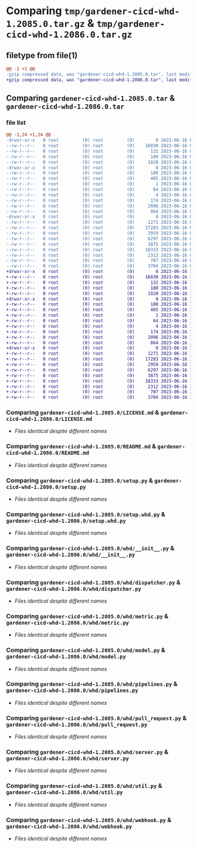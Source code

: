 # Comparing `tmp/gardener-cicd-whd-1.2085.0.tar.gz` & `tmp/gardener-cicd-whd-1.2086.0.tar.gz`

## filetype from file(1)

```diff
@@ -1 +1 @@
-gzip compressed data, was "gardener-cicd-whd-1.2085.0.tar", last modified: Fri Jun 16 08:03:58 2023, max compression
+gzip compressed data, was "gardener-cicd-whd-1.2086.0.tar", last modified: Fri Jun 16 11:46:56 2023, max compression
```

## Comparing `gardener-cicd-whd-1.2085.0.tar` & `gardener-cicd-whd-1.2086.0.tar`

### file list

```diff
@@ -1,24 +1,24 @@
-drwxr-xr-x   0 root         (0) root         (0)        0 2023-06-16 08:03:58.079129 gardener-cicd-whd-1.2085.0/
--rw-r--r--   0 root         (0) root         (0)    16830 2023-06-16 08:03:05.000000 gardener-cicd-whd-1.2085.0/LICENSE.md
--rw-r--r--   0 root         (0) root         (0)      132 2023-06-16 08:03:05.000000 gardener-cicd-whd-1.2085.0/NOTICE.md
--rw-r--r--   0 root         (0) root         (0)      180 2023-06-16 08:03:58.079129 gardener-cicd-whd-1.2085.0/PKG-INFO
--rw-r--r--   0 root         (0) root         (0)     1820 2023-06-16 08:03:05.000000 gardener-cicd-whd-1.2085.0/README.md
-drwxr-xr-x   0 root         (0) root         (0)        0 2023-06-16 08:03:58.075129 gardener-cicd-whd-1.2085.0/gardener_cicd_whd.egg-info/
--rw-r--r--   0 root         (0) root         (0)      180 2023-06-16 08:03:58.000000 gardener-cicd-whd-1.2085.0/gardener_cicd_whd.egg-info/PKG-INFO
--rw-r--r--   0 root         (0) root         (0)      405 2023-06-16 08:03:58.000000 gardener-cicd-whd-1.2085.0/gardener_cicd_whd.egg-info/SOURCES.txt
--rw-r--r--   0 root         (0) root         (0)        1 2023-06-16 08:03:58.000000 gardener-cicd-whd-1.2085.0/gardener_cicd_whd.egg-info/dependency_links.txt
--rw-r--r--   0 root         (0) root         (0)       64 2023-06-16 08:03:58.000000 gardener-cicd-whd-1.2085.0/gardener_cicd_whd.egg-info/requires.txt
--rw-r--r--   0 root         (0) root         (0)        4 2023-06-16 08:03:58.000000 gardener-cicd-whd-1.2085.0/gardener_cicd_whd.egg-info/top_level.txt
--rw-r--r--   0 root         (0) root         (0)      174 2023-06-16 08:03:58.079129 gardener-cicd-whd-1.2085.0/setup.cfg
--rw-r--r--   0 root         (0) root         (0)     2096 2023-06-16 08:03:05.000000 gardener-cicd-whd-1.2085.0/setup.py
--rw-r--r--   0 root         (0) root         (0)      864 2023-06-16 08:03:05.000000 gardener-cicd-whd-1.2085.0/setup.whd.py
-drwxr-xr-x   0 root         (0) root         (0)        0 2023-06-16 08:03:58.079129 gardener-cicd-whd-1.2085.0/whd/
--rw-r--r--   0 root         (0) root         (0)     1271 2023-06-16 08:03:05.000000 gardener-cicd-whd-1.2085.0/whd/__init__.py
--rw-r--r--   0 root         (0) root         (0)    17283 2023-06-16 08:03:05.000000 gardener-cicd-whd-1.2085.0/whd/dispatcher.py
--rw-r--r--   0 root         (0) root         (0)     2959 2023-06-16 08:03:05.000000 gardener-cicd-whd-1.2085.0/whd/metric.py
--rw-r--r--   0 root         (0) root         (0)     6297 2023-06-16 08:03:05.000000 gardener-cicd-whd-1.2085.0/whd/model.py
--rw-r--r--   0 root         (0) root         (0)     3875 2023-06-16 08:03:05.000000 gardener-cicd-whd-1.2085.0/whd/pipelines.py
--rw-r--r--   0 root         (0) root         (0)    18333 2023-06-16 08:03:05.000000 gardener-cicd-whd-1.2085.0/whd/pull_request.py
--rw-r--r--   0 root         (0) root         (0)     2312 2023-06-16 08:03:05.000000 gardener-cicd-whd-1.2085.0/whd/server.py
--rw-r--r--   0 root         (0) root         (0)      707 2023-06-16 08:03:05.000000 gardener-cicd-whd-1.2085.0/whd/util.py
--rw-r--r--   0 root         (0) root         (0)     3704 2023-06-16 08:03:05.000000 gardener-cicd-whd-1.2085.0/whd/webhook.py
+drwxr-xr-x   0 root         (0) root         (0)        0 2023-06-16 11:46:56.990282 gardener-cicd-whd-1.2086.0/
+-rw-r--r--   0 root         (0) root         (0)    16830 2023-06-16 11:46:03.000000 gardener-cicd-whd-1.2086.0/LICENSE.md
+-rw-r--r--   0 root         (0) root         (0)      132 2023-06-16 11:46:03.000000 gardener-cicd-whd-1.2086.0/NOTICE.md
+-rw-r--r--   0 root         (0) root         (0)      180 2023-06-16 11:46:56.990282 gardener-cicd-whd-1.2086.0/PKG-INFO
+-rw-r--r--   0 root         (0) root         (0)     1820 2023-06-16 11:46:03.000000 gardener-cicd-whd-1.2086.0/README.md
+drwxr-xr-x   0 root         (0) root         (0)        0 2023-06-16 11:46:56.986282 gardener-cicd-whd-1.2086.0/gardener_cicd_whd.egg-info/
+-rw-r--r--   0 root         (0) root         (0)      180 2023-06-16 11:46:56.000000 gardener-cicd-whd-1.2086.0/gardener_cicd_whd.egg-info/PKG-INFO
+-rw-r--r--   0 root         (0) root         (0)      405 2023-06-16 11:46:56.000000 gardener-cicd-whd-1.2086.0/gardener_cicd_whd.egg-info/SOURCES.txt
+-rw-r--r--   0 root         (0) root         (0)        1 2023-06-16 11:46:56.000000 gardener-cicd-whd-1.2086.0/gardener_cicd_whd.egg-info/dependency_links.txt
+-rw-r--r--   0 root         (0) root         (0)       64 2023-06-16 11:46:56.000000 gardener-cicd-whd-1.2086.0/gardener_cicd_whd.egg-info/requires.txt
+-rw-r--r--   0 root         (0) root         (0)        4 2023-06-16 11:46:56.000000 gardener-cicd-whd-1.2086.0/gardener_cicd_whd.egg-info/top_level.txt
+-rw-r--r--   0 root         (0) root         (0)      174 2023-06-16 11:46:56.990282 gardener-cicd-whd-1.2086.0/setup.cfg
+-rw-r--r--   0 root         (0) root         (0)     2096 2023-06-16 11:46:03.000000 gardener-cicd-whd-1.2086.0/setup.py
+-rw-r--r--   0 root         (0) root         (0)      864 2023-06-16 11:46:03.000000 gardener-cicd-whd-1.2086.0/setup.whd.py
+drwxr-xr-x   0 root         (0) root         (0)        0 2023-06-16 11:46:56.990282 gardener-cicd-whd-1.2086.0/whd/
+-rw-r--r--   0 root         (0) root         (0)     1271 2023-06-16 11:46:03.000000 gardener-cicd-whd-1.2086.0/whd/__init__.py
+-rw-r--r--   0 root         (0) root         (0)    17283 2023-06-16 11:46:03.000000 gardener-cicd-whd-1.2086.0/whd/dispatcher.py
+-rw-r--r--   0 root         (0) root         (0)     2959 2023-06-16 11:46:03.000000 gardener-cicd-whd-1.2086.0/whd/metric.py
+-rw-r--r--   0 root         (0) root         (0)     6297 2023-06-16 11:46:03.000000 gardener-cicd-whd-1.2086.0/whd/model.py
+-rw-r--r--   0 root         (0) root         (0)     3875 2023-06-16 11:46:03.000000 gardener-cicd-whd-1.2086.0/whd/pipelines.py
+-rw-r--r--   0 root         (0) root         (0)    18333 2023-06-16 11:46:03.000000 gardener-cicd-whd-1.2086.0/whd/pull_request.py
+-rw-r--r--   0 root         (0) root         (0)     2312 2023-06-16 11:46:03.000000 gardener-cicd-whd-1.2086.0/whd/server.py
+-rw-r--r--   0 root         (0) root         (0)      707 2023-06-16 11:46:03.000000 gardener-cicd-whd-1.2086.0/whd/util.py
+-rw-r--r--   0 root         (0) root         (0)     3704 2023-06-16 11:46:03.000000 gardener-cicd-whd-1.2086.0/whd/webhook.py
```

### Comparing `gardener-cicd-whd-1.2085.0/LICENSE.md` & `gardener-cicd-whd-1.2086.0/LICENSE.md`

 * *Files identical despite different names*

### Comparing `gardener-cicd-whd-1.2085.0/README.md` & `gardener-cicd-whd-1.2086.0/README.md`

 * *Files identical despite different names*

### Comparing `gardener-cicd-whd-1.2085.0/setup.py` & `gardener-cicd-whd-1.2086.0/setup.py`

 * *Files identical despite different names*

### Comparing `gardener-cicd-whd-1.2085.0/setup.whd.py` & `gardener-cicd-whd-1.2086.0/setup.whd.py`

 * *Files identical despite different names*

### Comparing `gardener-cicd-whd-1.2085.0/whd/__init__.py` & `gardener-cicd-whd-1.2086.0/whd/__init__.py`

 * *Files identical despite different names*

### Comparing `gardener-cicd-whd-1.2085.0/whd/dispatcher.py` & `gardener-cicd-whd-1.2086.0/whd/dispatcher.py`

 * *Files identical despite different names*

### Comparing `gardener-cicd-whd-1.2085.0/whd/metric.py` & `gardener-cicd-whd-1.2086.0/whd/metric.py`

 * *Files identical despite different names*

### Comparing `gardener-cicd-whd-1.2085.0/whd/model.py` & `gardener-cicd-whd-1.2086.0/whd/model.py`

 * *Files identical despite different names*

### Comparing `gardener-cicd-whd-1.2085.0/whd/pipelines.py` & `gardener-cicd-whd-1.2086.0/whd/pipelines.py`

 * *Files identical despite different names*

### Comparing `gardener-cicd-whd-1.2085.0/whd/pull_request.py` & `gardener-cicd-whd-1.2086.0/whd/pull_request.py`

 * *Files identical despite different names*

### Comparing `gardener-cicd-whd-1.2085.0/whd/server.py` & `gardener-cicd-whd-1.2086.0/whd/server.py`

 * *Files identical despite different names*

### Comparing `gardener-cicd-whd-1.2085.0/whd/util.py` & `gardener-cicd-whd-1.2086.0/whd/util.py`

 * *Files identical despite different names*

### Comparing `gardener-cicd-whd-1.2085.0/whd/webhook.py` & `gardener-cicd-whd-1.2086.0/whd/webhook.py`

 * *Files identical despite different names*

